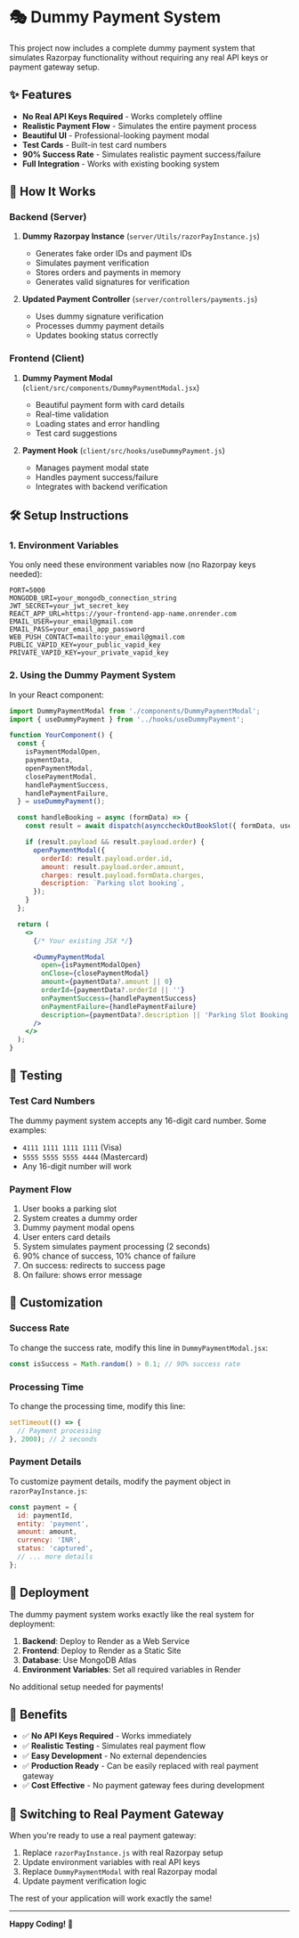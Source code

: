 # 🎭 Dummy Payment System

This project now includes a complete dummy payment system that simulates Razorpay functionality without requiring any real API keys or payment gateway setup.

## ✨ Features

- **No Real API Keys Required** - Works completely offline
- **Realistic Payment Flow** - Simulates the entire payment process
- **Beautiful UI** - Professional-looking payment modal
- **Test Cards** - Built-in test card numbers
- **90% Success Rate** - Simulates realistic payment success/failure
- **Full Integration** - Works with existing booking system

## 🚀 How It Works

### Backend (Server)

1. **Dummy Razorpay Instance** (`server/Utils/razorPayInstance.js`)

   - Generates fake order IDs and payment IDs
   - Simulates payment verification
   - Stores orders and payments in memory
   - Generates valid signatures for verification

2. **Updated Payment Controller** (`server/controllers/payments.js`)
   - Uses dummy signature verification
   - Processes dummy payment details
   - Updates booking status correctly

### Frontend (Client)

1. **Dummy Payment Modal** (`client/src/components/DummyPaymentModal.jsx`)

   - Beautiful payment form with card details
   - Real-time validation
   - Loading states and error handling
   - Test card suggestions

2. **Payment Hook** (`client/src/hooks/useDummyPayment.js`)
   - Manages payment modal state
   - Handles payment success/failure
   - Integrates with backend verification

## 🛠️ Setup Instructions

### 1. Environment Variables

You only need these environment variables now (no Razorpay keys needed):

```env
PORT=5000
MONGODB_URI=your_mongodb_connection_string
JWT_SECRET=your_jwt_secret_key
REACT_APP_URL=https://your-frontend-app-name.onrender.com
EMAIL_USER=your_email@gmail.com
EMAIL_PASS=your_email_app_password
WEB_PUSH_CONTACT=mailto:your_email@gmail.com
PUBLIC_VAPID_KEY=your_public_vapid_key
PRIVATE_VAPID_KEY=your_private_vapid_key
```

### 2. Using the Dummy Payment System

In your React component:

```jsx
import DummyPaymentModal from './components/DummyPaymentModal';
import { useDummyPayment } from '../hooks/useDummyPayment';

function YourComponent() {
  const {
    isPaymentModalOpen,
    paymentData,
    openPaymentModal,
    closePaymentModal,
    handlePaymentSuccess,
    handlePaymentFailure,
  } = useDummyPayment();

  const handleBooking = async (formData) => {
    const result = await dispatch(asynccheckOutBookSlot({ formData, userData }));

    if (result.payload && result.payload.order) {
      openPaymentModal({
        orderId: result.payload.order.id,
        amount: result.payload.order.amount,
        charges: result.payload.formData.charges,
        description: `Parking slot booking`,
      });
    }
  };

  return (
    <>
      {/* Your existing JSX */}

      <DummyPaymentModal
        open={isPaymentModalOpen}
        onClose={closePaymentModal}
        amount={paymentData?.amount || 0}
        orderId={paymentData?.orderId || ''}
        onPaymentSuccess={handlePaymentSuccess}
        onPaymentFailure={handlePaymentFailure}
        description={paymentData?.description || 'Parking Slot Booking'}
      />
    </>
  );
}
```

## 🧪 Testing

### Test Card Numbers

The dummy payment system accepts any 16-digit card number. Some examples:

- `4111 1111 1111 1111` (Visa)
- `5555 5555 5555 4444` (Mastercard)
- Any 16-digit number will work

### Payment Flow

1. User books a parking slot
2. System creates a dummy order
3. Dummy payment modal opens
4. User enters card details
5. System simulates payment processing (2 seconds)
6. 90% chance of success, 10% chance of failure
7. On success: redirects to success page
8. On failure: shows error message

## 🔧 Customization

### Success Rate

To change the success rate, modify this line in `DummyPaymentModal.jsx`:

```jsx
const isSuccess = Math.random() > 0.1; // 90% success rate
```

### Processing Time

To change the processing time, modify this line:

```jsx
setTimeout(() => {
  // Payment processing
}, 2000); // 2 seconds
```

### Payment Details

To customize payment details, modify the payment object in `razorPayInstance.js`:

```jsx
const payment = {
  id: paymentId,
  entity: 'payment',
  amount: amount,
  currency: 'INR',
  status: 'captured',
  // ... more details
};
```

## 🚀 Deployment

The dummy payment system works exactly like the real system for deployment:

1. **Backend**: Deploy to Render as a Web Service
2. **Frontend**: Deploy to Render as a Static Site
3. **Database**: Use MongoDB Atlas
4. **Environment Variables**: Set all required variables in Render

No additional setup needed for payments!

## 🎯 Benefits

- ✅ **No API Keys Required** - Works immediately
- ✅ **Realistic Testing** - Simulates real payment flow
- ✅ **Easy Development** - No external dependencies
- ✅ **Production Ready** - Can be easily replaced with real payment gateway
- ✅ **Cost Effective** - No payment gateway fees during development

## 🔄 Switching to Real Payment Gateway

When you're ready to use a real payment gateway:

1. Replace `razorPayInstance.js` with real Razorpay setup
2. Update environment variables with real API keys
3. Replace `DummyPaymentModal` with real Razorpay modal
4. Update payment verification logic

The rest of your application will work exactly the same!

---

**Happy Coding! 🎉**

